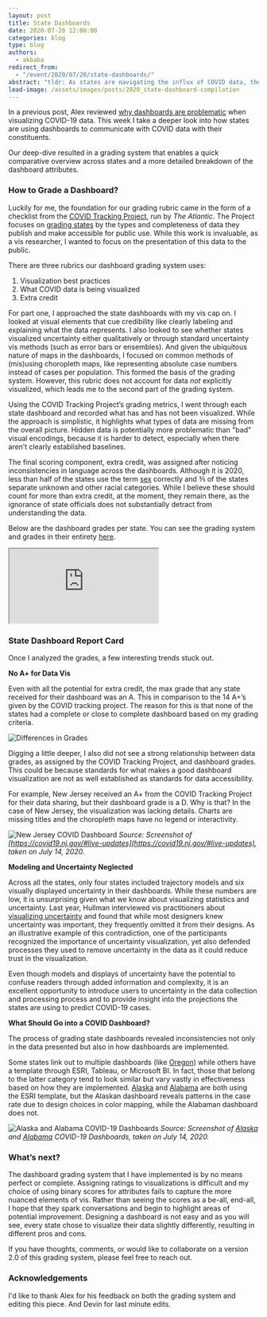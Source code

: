 ```yaml
---
layout: post
title: State Dashboards
date: 2020-07-20 12:00:00
categories: blog
type: blog
authors:
  - akbaba
redirect_from:
  - "/event/2020/07/20/state-dashboards/"
abstract: "tldr: As states are navigating the influx of COVID data, they are using dashboards to communicate with their constituents. Although many states are doing a good job at collecting and sharing data in open data portals, dashboard quality varies a lot across states, and some  have considerable room for improvement."
lead-image: /assets/images/posts/2020_state-dashboard-compilation
---
```


In a previous post, Alex reviewed [why dashboards are problematic]({{site.base_url}}/event/2020/07/06/dashboards/) when visualizing COVID-19 data. This week I take a deeper look into how states are using dashboards to communicate with COVID data with their constituents.

Our deep-dive resulted in a grading system that enables a quick comparative overview across states and a more detailed breakdown of the dashboard attributes.

### How to Grade a Dashboard?

Luckily for me, the foundation for our grading rubric came in the form of a checklist from the [COVID Tracking Project](https://covidtracking.com/about-data#state-data-quality-grades), run by _The Atlantic_. The Project focuses on [grading states](https://covidtracking.com/state-grades) by the types and completeness of data they publish and make accessible for public use. While this work is invaluable, as a vis researcher, I wanted to focus on the presentation of this data to the public.

There are three rubrics our dashboard grading system uses:

1. Visualization best practices
2. What COVID data is being visualized
3. Extra credit

For part one, I approached the state dashboards with my vis cap on. I looked at visual elements that cue credibility like clearly labeling and explaining what the data represents. I also looked to see whether states visualized uncertainty either qualitatively or through standard uncertainty vis methods (such as error bars or ensembles). And given the ubiquitous nature of maps in the dashboards, I focused on common methods of (mis)using choropleth maps, like representing absolute case numbers instead of cases per population. This formed the basis of the grading system. However, this rubric does not account for data _not_ explicitly visualized, which leads me to the second part of the grading system.

Using the COVID Tracking Project’s grading metrics, I went through each state dashboard and recorded what has and has not been visualized. While the approach is simplistic, it highlights what types of data are missing from the overall picture. Hidden data is potentially more problematic than "bad" visual encodings, because it is harder to detect, especially when there aren’t clearly established baselines.

The final scoring component, extra credit, was assigned after noticing inconsistencies in language across the dashboards. Although it is 2020, less than half of the states use the term [sex](https://orwh.od.nih.gov/sex-gender#:~:text=%22Sex%22%20refers%20to%20biological%20differences,across%20societies%20and%20over%20time.) correctly and ⅗ of the states separate unknown and other racial categories. While I believe these should count for more than extra credit, at the moment, they remain there, as the ignorance of state officials does not substantially detract from understanding the data.

Below are the dashboard grades per state. You can see the grading system and grades in their entirety [here](https://docs.google.com/spreadsheets/d/1NVlOZELufbpeUp4N_inXbTmS0aYpqtp7NvOqZSEIu1E).

<iframe src="https://docs.google.com/spreadsheets/d/e/2PACX-1vTVCe_CIgqjJlRsF7VUjBybNVYu9KC1io1LPa7TU--Gcq6K5qu875c9BJTboC5qVplxfE7iu6C_0CbX/pubhtml?gid=529259175&amp;single=true&amp;widget=true&amp;headers=false" style="position:relative"></iframe>

### State Dashboard Report Card

Once I analyzed the grades, a few interesting trends stuck out.

**No A+ for Data Vis**

Even with all the potential for extra credit, the max grade that any state received for their dashboard was an A. This in comparison to the 14 A+’s given by the COVID tracking project. The reason for this is that none of the states had a complete or close to complete dashboard based on my grading criteria.

![Differences in Grades]({{site.base_url}}/assets/images/posts/2020_grading-differences.png)

Digging a little deeper, I also did not see a strong relationship between data grades, as assigned by the COVID Tracking Project, and dashboard grades. This could be because standards for what makes a good dashboard visualization are not as well established as standards for data accessibility.

For example, New Jersey received an A+ from the COVID Tracking Project for their data sharing, but their dashboard grade is a D. Why is that? In the case of New Jersey, the visualization was lacking details. Charts are missing titles and the choropleth maps have no legend or interactivity.

![New Jersey COVID Dashboard]({{site.base_url}}/assets/images/posts/2020_nj-dashboard.png)
_Source: Screenshot of [https://covid19.nj.gov/#live-updates](https://covid19.nj.gov/#live-updates), taken on July 14, 2020._

**Modeling and Uncertainty Neglected**

Across all the states, only four states included trajectory models and six visually displayed uncertainty in their dashboards. While these numbers are low, it is unsurprising given what we know about visualizing statistics and uncertainty. Last year, Hullman interviewed vis practitioners about [visualizing uncertainty](https://mucollective.northwestern.edu/project/2019-value-of-uncertainty-vis) and found that while most designers knew uncertainty was important, they frequently omitted it from their designs. As an illustrative example of this contradiction, one of the participants recognized the importance of uncertainty visualization, yet also defended processes they used to remove uncertainty in the data as it could reduce trust in the visualization.

Even though models and displays of uncertainty have the potential to confuse readers through added information and complexity, it is an excellent opportunity to introduce users to uncertainty in the data collection and processing process and to provide insight into the projections the states are using to predict COVID-19 cases.

**What Should Go into a COVID Dashboard?**

The process of grading state dashboards revealed inconsistencies not only in the data presented but also in how dashboards are implemented.

Some states link out to multiple dashboards (like [Oregon](https://govstatus.egov.com/OR-OHA-COVID-19)) while others have a template through ESRI, Tableau, or Microsoft BI. In fact, those that belong to the latter category tend to look similar but vary vastly in effectiveness based on how they are implemented. [Alaska](https://coronavirus-response-alaska-dhss.hub.arcgis.com/) and [Alabama](https://alpublichealth.maps.arcgis.com/apps/opsdashboard/index.html#/6d2771faa9da4a2786a509d82c8cf0f7) are both using the ESRI template, but the Alaskan dashboard reveals patterns in the case rate due to design choices in color mapping, while the Alabaman dashboard does not.

![Alaska and Alabama COVID-19 Dashboards]({{site.base_url}}/assets/images/posts/2020_ak-al-dashboards.png)
_Source: Screenshot of [Alaska](https://www.arcgis.com/apps/opsdashboard/index.html#/83c63cfec8b24397bdf359f49b11f218) and [Alabama](https://alpublichealth.maps.arcgis.com/apps/opsdashboard/index.html#/6d2771faa9da4a2786a509d82c8cf0f7) COVID-19 Dashboards, taken on July 14, 2020._

### What’s next?

The dashboard grading system that I have implemented is by no means perfect or complete. Assigning ratings to visualizations is difficult and my choice of using binary scores for attributes fails to capture the more nuanced elements of vis. Rather than seeing the scores as a be-all, end-all, I hope that they spark conversations and begin to highlight areas of potential improvement. Designing a dashboard is not easy and as you will see, every state chose to visualize their data slightly differently, resulting in different pros and cons.

If you have thoughts, comments, or would like to collaborate on a version 2.0 of this grading system, please feel free to reach out.

### Acknowledgements

I'd like to thank Alex for his feedback on both the grading system and editing this piece. And Devin for last minute edits.
